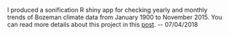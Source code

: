 
 I produced a sonification R shiny app for checking yearly and monthly trends of Bozeman climate data from January 1900 to November 2015. You can read more details about this project in this [post](http://huafengzhang.com/2017/10/04/algorithms-for-climate-data-sonification/). 
-- 07/04/2018